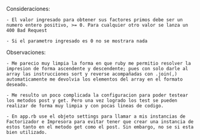 Consideraciones:

	- El valor ingresado para obtener sus factores primos debe ser un numero entero positivo, >= 0. Para cualquier otro valor se lanza un 400 Bad Request

	- Si el parametro ingresado es 0 no se mostrara nada


Observaciones:

	- Me parecio muy limpia la forma en que ruby me permitio resolver la impresion de forma ascendente y descendente; pues con solo darle al array las instrucciones sort y reverse acompañadas con .join(,) automaticamente me devolvia los elementos del array en el formato deseado.

	- Me resulto un poco complicada la configuracion para poder testear los metodos post y get. Pero una vez logrado los test se pueden realizar de forma muy limpia y con pocas lineas de codigo.

	- En app.rb use el objeto settings para llamar a mis instancias de Factorizador e Impresora para evitar tener que crear una instancia de estos tanto en el metodo get como el post. Sin embargo, no se si esta bien utilizado.
